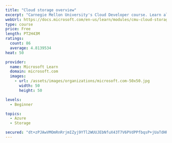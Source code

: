 ```yaml
---
title: "Cloud storage overview"
excerpt: "Carnegie Mellon University's Cloud Developer course. Learn all about data and get an overview of how it's stored, including local and distributed file systems, databases, and object storage."
webUrl: https://docs.microsoft.com/en-us/learn/modules/cmu-cloud-storage/
type: course
price: Free
length: PT2H43M
ratings:
  count: 86
  average: 4.8139534
heat: 50

provider:
  name: Microsoft Learn
  domain: microsoft.com
  images:
    - url: /assets/images/organizations/microsoft.com-50x50.jpg
      width: 50
      height: 50

levels:
  - Beginner

topics:
  - Azure
  - Storage

secured: "dt+zPJAwVMOmRnRrjmIZyj9YTl2WUUJEbNfuX43T7V6PVdPPfbqsP+jUaTdHR9r1q3GAmP7Kp+T5zSZs1p2f6evv0PrTTQrONDWnpP2hLx3+ry/pit/0i9A1jVuhFqOumVTjYWKC7hcQwIyVwyVB0TyYNFWmkVuWAkpSxqCTrXT1I7qLjp4oB8XMSkIy7BIGXenaAxU2pczwoC2A2E7BbJos49zPXVmCRlgouCNlRJ7eRgilzB5W253MN8lraJKdNe19deDtjxGsn2GsNuQkSxy7tGK+uhlaZmZtJOMr6pyw4XnHhGICnn4vI1v2VEQ/ElKkEqrrZgV6amW+gFGibWoLe6lEdBRQPMNQmpgh2NghHszIPT0BD6ogqY0wpTlUrm4rq0Fd9TCOkU+xzyn+FxgMB0xh3Gt15RoQXDx8bHs=;YUtH05KP9mwbcqQJdjwZpQ=="
---
```


